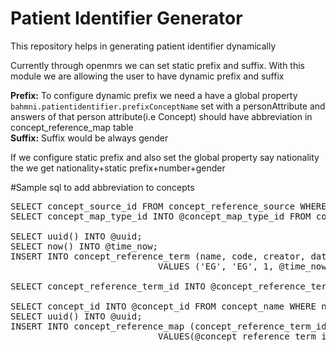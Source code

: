 # Patient Identifier Generator

This repository helps in generating patient identifier dynamically

Currently through openmrs we can set static prefix and suffix. With this module we are allowing the user to have dynamic prefix and suffix

<b>Prefix:</b> To configure dynamic prefix we need a have a global property `bahmni.patientidentifier.prefixConceptName` set with a personAttribute and answers of that person attribute(i.e Concept) should have abbreviation in concept_reference_map table
<br>
<b>Suffix:</b> Suffix would be always gender

If we configure static prefix and also set the global property say nationality the we get nationality+static prefix+number+gender 

#Sample sql to  add abbreviation to concepts 

<pre>
SELECT concept_source_id FROM concept_reference_source WHERE name = "Abbreviation";
SELECT concept_map_type_id INTO @concept_map_type_id FROM concept_map_type WHERE name='SAME-AS';

SELECT uuid() INTO @uuid;
SELECT now() INTO @time_now;
INSERT INTO concept_reference_term (name, code, creator, date_created,concept_source_id, retired, uuid)
                            VALUES ('EG', 'EG', 1, @time_now, @concept_source_id, 0, @uuid);

SELECT concept_reference_term_id INTO @concept_reference_term_id FROM concept_reference_term WHERE name='EG';

SELECT concept_id INTO @concept_id FROM concept_name WHERE name = 'Egyptian' AND concept_name_type = 'FULLY_SPECIFIED';
SELECT uuid() INTO @uuid;
INSERT INTO concept_reference_map (concept_reference_term_id, concept_map_type_id, concept_id, date_created, creator, uuid)
                            VALUES(@concept_reference_term_id , @concept_map_type_id, @concept_id, @time_now,1, @uuid);
</pre>
